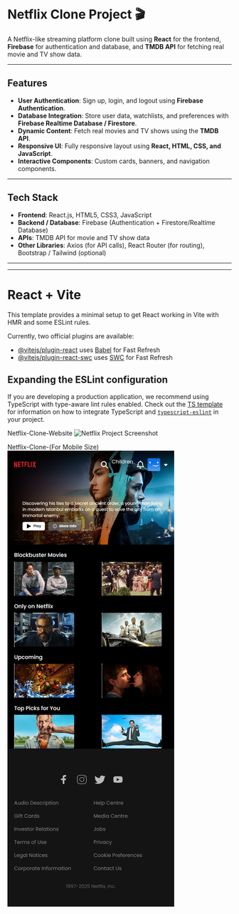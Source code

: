 # Netflix Clone Project 🎬

A Netflix-like streaming platform clone built using **React** for the frontend, **Firebase** for authentication and database, and **TMDB API** for fetching real movie and TV show data.

---

## **Features**

- **User Authentication**: Sign up, login, and logout using **Firebase Authentication**.
- **Database Integration**: Store user data, watchlists, and preferences with **Firebase Realtime Database / Firestore**.
- **Dynamic Content**: Fetch real movies and TV shows using the **TMDB API**.
- **Responsive UI**: Fully responsive layout using **React, HTML, CSS, and JavaScript**.
- **Interactive Components**: Custom cards, banners, and navigation components.

---

## **Tech Stack**

- **Frontend**: React.js, HTML5, CSS3, JavaScript
- **Backend / Database**: Firebase (Authentication + Firestore/Realtime Database)
- **APIs**: TMDB API for movie and TV show data
- **Other Libraries**: Axios (for API calls), React Router (for routing), Bootstrap / Tailwind (optional)

---

----------------------------------------------------------------

# React + Vite

This template provides a minimal setup to get React working in Vite with HMR and some ESLint rules.

Currently, two official plugins are available:

- [@vitejs/plugin-react](https://github.com/vitejs/vite-plugin-react/blob/main/packages/plugin-react) uses [Babel](https://babeljs.io/) for Fast Refresh
- [@vitejs/plugin-react-swc](https://github.com/vitejs/vite-plugin-react/blob/main/packages/plugin-react-swc) uses [SWC](https://swc.rs/) for Fast Refresh

## Expanding the ESLint configuration

If you are developing a production application, we recommend using TypeScript with type-aware lint rules enabled. Check out the [TS template](https://github.com/vitejs/vite/tree/main/packages/create-vite/template-react-ts) for information on how to integrate TypeScript and [`typescript-eslint`](https://typescript-eslint.io) in your project.

Netflix-Clone-Website
![Netflix Project Screenshot](src/assets/Netflix.png)




























































































Netflix-Clone-(For Mobile Size)
![Netflix Project Screenshot](src/assets/Netflixm.png)


